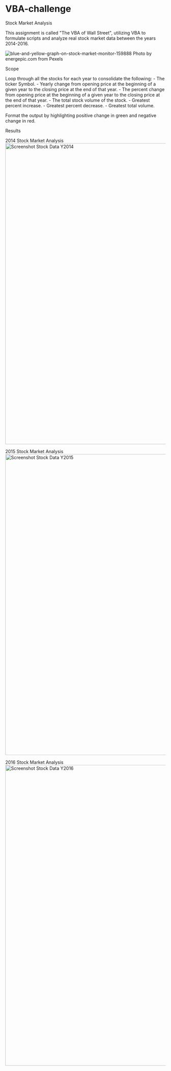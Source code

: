# VBA-challenge
Stock Market Analysis 

This assignment is called "The VBA of Wall Street", utilizing VBA to formulate scripts and analyze real stock market data between the years 2014-2016. 

![blue-and-yellow-graph-on-stock-market-monitor-159888](https://user-images.githubusercontent.com/65078870/82883032-e8f64180-9f0f-11ea-8b0e-33501d052713.jpg)
Photo by energepic.com from Pexels

Scope
  
  Loop through all the stocks for each year to consolidate the following:
    - The ticker Symbol.
    - Yearly change from opening price at the beginning of a given year to the closing price at the end of that year.
    - The percent change from opening price at the beginning of a given year to the closing price at the end of that year.
    - The total stock volume of the stock.
    - Greatest percent increase.
    - Greatest percent decrease.
    - Greatest total volume. 
  
  Format the output by highlighting positive change in green and negative change in red. 
  
Results

2014 Stock Market Analysis 
<img width="947" alt="Screenshot Stock Data Y2014" src="https://user-images.githubusercontent.com/65078870/82883896-0bd52580-9f11-11ea-9d98-16b44d1fe1c8.PNG">

2015 Stock Market Analysis
<img width="947" alt="Screenshot Stock Data Y2015" src="https://user-images.githubusercontent.com/65078870/82883928-14c5f700-9f11-11ea-8832-c60a14efd5da.PNG">

2016 Stock Market Analysis
<img width="946" alt="Screenshot Stock Data Y2016" src="https://user-images.githubusercontent.com/65078870/82883962-1db6c880-9f11-11ea-88b2-a4cb68fcd9e8.PNG">

